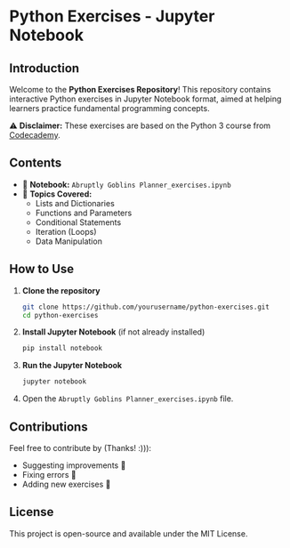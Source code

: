 # Python Exercises - Jupyter Notebook

## Introduction

Welcome to the **Python Exercises Repository**! This repository contains interactive Python exercises in Jupyter Notebook format, aimed at helping learners practice fundamental programming concepts.

⚠️ **Disclaimer:** These exercises are based on the Python 3 course from [Codecademy](https://www.codecademy.com/](https://www.codecademy.com/enrolled/courses/learn-python-3)).

## Contents

- 📝 **Notebook:** `Abruptly Goblins Planner_exercises.ipynb`
- 📌 **Topics Covered:**
  - Lists and Dictionaries
  - Functions and Parameters
  - Conditional Statements
  - Iteration (Loops)
  - Data Manipulation

## How to Use

1. **Clone the repository**
   ```sh
   git clone https://github.com/yourusername/python-exercises.git
   cd python-exercises
   ```
2. **Install Jupyter Notebook** (if not already installed)
   ```sh
   pip install notebook
   ```
3. **Run the Jupyter Notebook**
   ```sh
   jupyter notebook
   ```
4. Open the `Abruptly Goblins Planner_exercises.ipynb` file.

## Contributions

Feel free to contribute by (Thanks! :))):

- Suggesting improvements 📌
- Fixing errors 🔧
- Adding new exercises 📝

## License

This project is open-source and available under the MIT License.
